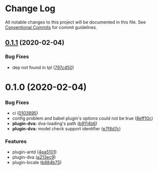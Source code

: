 # Change Log

All notable changes to this project will be documented in this file. See [Conventional Commits](https://conventionalcommits.org) for commit guidelines.

## [0.1.1](https://github.com/umijs/plugins/compare/@umijs/plugin-dva@0.1.0...@umijs/plugin-dva@0.1.1) (2020-02-04)

### Bug Fixes

- dep not found in tpl ([797c450](https://github.com/umijs/plugins/commit/797c450b4fb6f77c4ac0041092d328896c9dce20))

# 0.1.0 (2020-02-04)

### Bug Fixes

- ci ([0103895](https://github.com/umijs/plugins/commit/0103895dc6f4cf63bb8e0da120494b2d7e40af01))
- config problem and babel plugin's options could not be true ([8eff10c](https://github.com/umijs/plugins/commit/8eff10cbc9bad5c85a2fc52db2f0e772e53c4da4))
- **plugin-dva:** dva-loading's path ([b9114b6](https://github.com/umijs/plugins/commit/b9114b6cf0a3e809eabb40685ee8e1c027c5e5ea))
- **plugin-dva:** model check support identifier ([e7f8d7c](https://github.com/umijs/plugins/commit/e7f8d7c93d7ba5f0afe3b8626b579026eed0875e))

### Features

- plugin-antd ([4ea5101](https://github.com/umijs/plugins/commit/4ea510187687fb9ce45449c6a6bb07182b761edc))
- plugin-dva ([a213ec9](https://github.com/umijs/plugins/commit/a213ec978115bcbfb46e514ce2eb05f7bfeb8039))
- plugin-locale ([b884b75](https://github.com/umijs/plugins/commit/b884b7568eb7f677bc5a8341b8d7c52c252f7c6a))
